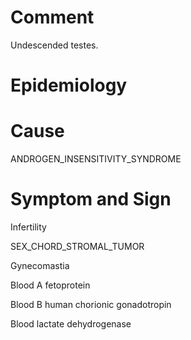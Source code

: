 # Comment

Undescended testes.

# Epidemiology

# Cause

ANDROGEN_INSENSITIVITY_SYNDROME

# Symptom and Sign

Infertility

SEX_CHORD_STROMAL_TUMOR

Gynecomastia

Blood A fetoprotein

Blood B human chorionic gonadotropin

Blood lactate dehydrogenase

